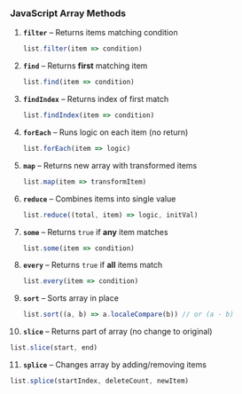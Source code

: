 ### JavaScript Array Methods

1. **`filter`** – Returns items matching condition

   ```js
   list.filter(item => condition)
   ```

2. **`find`** – Returns **first** matching item

   ```js
   list.find(item => condition)
   ```

3. **`findIndex`** – Returns index of first match

   ```js
   list.findIndex(item => condition)
   ```

4. **`forEach`** – Runs logic on each item (no return)

   ```js
   list.forEach(item => logic)
   ```

5. **`map`** – Returns new array with transformed items

   ```js
   list.map(item => transformItem)
   ```

6. **`reduce`** – Combines items into single value

   ```js
   list.reduce((total, item) => logic, initVal)
   ```

7. **`some`** – Returns `true` if **any** item matches

   ```js
   list.some(item => condition)
   ```

8. **`every`** – Returns `true` if **all** items match

   ```js
   list.every(item => condition)
   ```

9. **`sort`** – Sorts array in place

   ```js
   list.sort((a, b) => a.localeCompare(b)) // or (a - b)
   ```

10. **`slice`** – Returns part of array (no change to original)

```js
list.slice(start, end)
```

11. **`splice`** – Changes array by adding/removing items

```js
list.splice(startIndex, deleteCount, newItem)
```

12. **`flat`** – Flattens nested arrays

```js
list.flat(depth)
```

13. **`flatMap`** – Maps and flattens one level

```js
list.flatMap(item => [transformed])
```